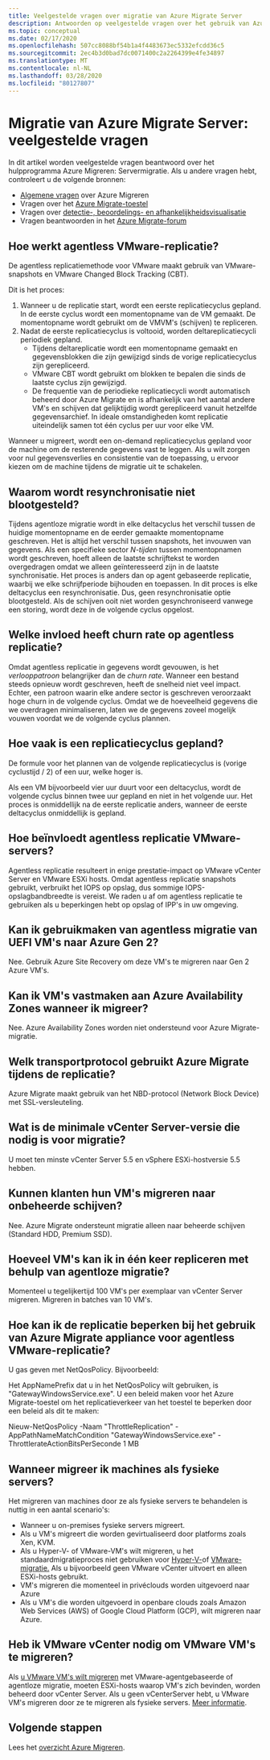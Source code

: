 ```yaml
---
title: Veelgestelde vragen over migratie van Azure Migrate Server
description: Antwoorden op veelgestelde vragen over het gebruik van Azure Migrate Server Migration om machines te migreren.
ms.topic: conceptual
ms.date: 02/17/2020
ms.openlocfilehash: 507cc8088bf54b1a4f4483673ec5332efcdd36c5
ms.sourcegitcommit: 2ec4b3d0bad7dc0071400c2a2264399e4fe34897
ms.translationtype: MT
ms.contentlocale: nl-NL
ms.lasthandoff: 03/28/2020
ms.locfileid: "80127807"
---
```

# <a name="azure-migrate-server-migration-common-questions"></a>Migratie van Azure Migrate Server: veelgestelde vragen

In dit artikel worden veelgestelde vragen beantwoord over het hulpprogramma Azure Migreren: Servermigratie. Als u andere vragen hebt, controleert u de volgende bronnen:

- [Algemene vragen](resources-faq.md) over Azure Migreren
- Vragen over het [Azure Migrate-toestel](common-questions-appliance.md)
- Vragen over [detectie-, beoordelings- en afhankelijkheidsvisualisatie](common-questions-discovery-assessment.md)
- Vragen beantwoorden in het [Azure Migrate-forum](https://aka.ms/AzureMigrateForum)

## <a name="how-does-agentless-vmware-replication-work"></a>Hoe werkt agentless VMware-replicatie?

De agentless replicatiemethode voor VMware maakt gebruik van VMware-snapshots en VMware Changed Block Tracking (CBT).

Dit is het proces:

1. Wanneer u de replicatie start, wordt een eerste replicatiecyclus gepland. In de eerste cyclus wordt een momentopname van de VM gemaakt. De momentopname wordt gebruikt om de VMVM's (schijven) te repliceren. 
2. Nadat de eerste replicatiecyclus is voltooid, worden deltareplicatiecycli periodiek gepland.
    - Tijdens deltareplicatie wordt een momentopname gemaakt en gegevensblokken die zijn gewijzigd sinds de vorige replicatiecyclus zijn gerepliceerd.
    - VMware CBT wordt gebruikt om blokken te bepalen die sinds de laatste cyclus zijn gewijzigd.
    - De frequentie van de periodieke replicatiecycli wordt automatisch beheerd door Azure Migrate en is afhankelijk van het aantal andere VM's en schijven dat gelijktijdig wordt gerepliceerd vanuit hetzelfde gegevensarchief. In ideale omstandigheden komt replicatie uiteindelijk samen tot één cyclus per uur voor elke VM.

Wanneer u migreert, wordt een on-demand replicatiecyclus gepland voor de machine om de resterende gegevens vast te leggen. Als u wilt zorgen voor nul gegevensverlies en consistentie van de toepassing, u ervoor kiezen om de machine tijdens de migratie uit te schakelen.

## <a name="why-isnt-resynchronization-exposed"></a>Waarom wordt resynchronisatie niet blootgesteld?

Tijdens agentloze migratie wordt in elke deltacyclus het verschil tussen de huidige momentopname en de eerder gemaakte momentopname geschreven. Het is altijd het verschil tussen snapshots, het invouwen van gegevens. Als een specifieke sector *N-tijden* tussen momentopnamen wordt geschreven, hoeft alleen de laatste schrijftekst te worden overgedragen omdat we alleen geïnteresseerd zijn in de laatste synchronisatie. Het proces is anders dan op agent gebaseerde replicatie, waarbij we elke schrijfperiode bijhouden en toepassen. In dit proces is elke deltacyclus een resynchronisatie. Dus, geen resynchronisatie optie blootgesteld. Als de schijven ooit niet worden gesynchroniseerd vanwege een storing, wordt deze in de volgende cyclus opgelost. 

## <a name="how-does-churn-rate-affect-agentless-replication"></a>Welke invloed heeft churn rate op agentless replicatie?

Omdat agentless replicatie in gegevens wordt gevouwen, is het *verlooppatroon* belangrijker dan de *churn rate*. Wanneer een bestand steeds opnieuw wordt geschreven, heeft de snelheid niet veel impact. Echter, een patroon waarin elke andere sector is geschreven veroorzaakt hoge churn in de volgende cyclus. Omdat we de hoeveelheid gegevens die we overdragen minimaliseren, laten we de gegevens zoveel mogelijk vouwen voordat we de volgende cyclus plannen.  

## <a name="how-frequently-is-a-replication-cycle-scheduled"></a>Hoe vaak is een replicatiecyclus gepland?

De formule voor het plannen van de volgende replicatiecyclus is (vorige cyclustijd / 2) of een uur, welke hoger is.

Als een VM bijvoorbeeld vier uur duurt voor een deltacyclus, wordt de volgende cyclus binnen twee uur gepland en niet in het volgende uur. Het proces is onmiddellijk na de eerste replicatie anders, wanneer de eerste deltacyclus onmiddellijk is gepland.

## <a name="how-does-agentless-replication-affect-vmware-servers"></a>Hoe beïnvloedt agentless replicatie VMware-servers?

Agentless replicatie resulteert in enige prestatie-impact op VMware vCenter Server en VMware ESXi hosts. Omdat agentless replicatie snapshots gebruikt, verbruikt het IOPS op opslag, dus sommige IOPS-opslagbandbreedte is vereist. We raden u af om agentless replicatie te gebruiken als u beperkingen hebt op opslag of IPP's in uw omgeving.

## <a name="can-i-do-agentless-migration-of-uefi-vms-to-azure-gen-2"></a>Kan ik gebruikmaken van agentless migratie van UEFI VM's naar Azure Gen 2?

Nee. Gebruik Azure Site Recovery om deze VM's te migreren naar Gen 2 Azure VM's. 

## <a name="can-i-pin-vms-to-azure-availability-zones-when-i-migrate"></a>Kan ik VM's vastmaken aan Azure Availability Zones wanneer ik migreer?

Nee. Azure Availability Zones worden niet ondersteund voor Azure Migrate-migratie.

## <a name="what-transport-protocol-does-azure-migrate-use-during-replication"></a>Welk transportprotocol gebruikt Azure Migrate tijdens de replicatie?

Azure Migrate maakt gebruik van het NBD-protocol (Network Block Device) met SSL-versleuteling.

## <a name="what-is-the-minimum-vcenter-server-version-required-for-migration"></a>Wat is de minimale vCenter Server-versie die nodig is voor migratie?

U moet ten minste vCenter Server 5.5 en vSphere ESXi-hostversie 5.5 hebben.

## <a name="can-customers-migrate-their-vms-to-unmanaged-disks"></a>Kunnen klanten hun VM's migreren naar onbeheerde schijven?

Nee. Azure Migrate ondersteunt migratie alleen naar beheerde schijven (Standard HDD, Premium SSD).

## <a name="how-many-vms-can-i-replicate-at-one-time-by-using-agentless-migration"></a>Hoeveel VM's kan ik in één keer repliceren met behulp van agentloze migratie?

Momenteel u tegelijkertijd 100 VM's per exemplaar van vCenter Server migreren. Migreren in batches van 10 VM's.

## <a name="how-do-i-throttle-replication-in-using-azure-migrate-appliance-for-agentless-vmware-replication"></a>Hoe kan ik de replicatie beperken bij het gebruik van Azure Migrate appliance voor agentless VMware-replicatie?  

U gas geven met NetQosPolicy. Bijvoorbeeld:

Het AppNamePrefix dat u in het NetQosPolicy wilt gebruiken, is "GatewayWindowsService.exe". U een beleid maken voor het Azure Migrate-toestel om het replicatieverkeer van het toestel te beperken door een beleid als dit te maken:
 
Nieuw-NetQosPolicy -Naam "ThrottleReplication" -AppPathNameMatchCondition "GatewayWindowsService.exe" -ThrottlerateActionBitsPerSeconde 1 MB

## <a name="when-do-i-migrate-machines-as-physical-servers"></a>Wanneer migreer ik machines als fysieke servers?

Het migreren van machines door ze als fysieke servers te behandelen is nuttig in een aantal scenario's:

- Wanneer u on-premises fysieke servers migreert.
- Als u VM's migreert die worden gevirtualiseerd door platforms zoals Xen, KVM.
- Als u Hyper-V- of VMware-VM's wilt migreren, u het standaardmigratieproces niet gebruiken voor [Hyper-V-](tutorial-migrate-hyper-v.md)of [VMware-migratie.](server-migrate-overview.md) Als u bijvoorbeeld geen VMware vCenter uitvoert en alleen ESXi-hosts gebruikt.
- VM's migreren die momenteel in privéclouds worden uitgevoerd naar Azure
- Als u VM's die worden uitgevoerd in openbare clouds zoals Amazon Web Services (AWS) of Google Cloud Platform (GCP), wilt migreren naar Azure.

## <a name="do-i-need-vmware-vcenter-to-migrate-vmware-vms"></a>Heb ik VMware vCenter nodig om VMware VM's te migreren?
Als [u VMware VM's wilt migreren](server-migrate-overview.md) met VMware-agentgebaseerde of agentloze migratie, moeten ESXi-hosts waarop VM's zich bevinden, worden beheerd door vCenter Server. Als u geen vCenterServer hebt, u VMware VM's migreren door ze te migreren als fysieke servers. [Meer informatie](migrate-support-matrix-physical-migration.md).
 
## <a name="next-steps"></a>Volgende stappen

Lees het [overzicht Azure Migreren](migrate-services-overview.md).
